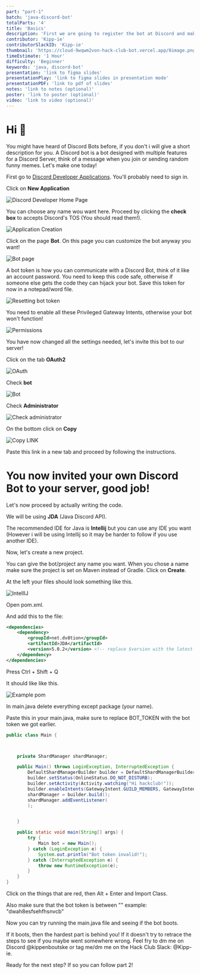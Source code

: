 ```yaml
---
part: "part-1"
batch: 'java-discord-bot'
totalParts: '4'
title: 'Basics'
description: 'First we are going to register the bot at Discord and making the bot run.'
contributor: 'Kipp-ie'
contributorSlackID: 'Kipp-ie'
thumbnail: 'https://cloud-9wqwm2von-hack-club-bot.vercel.app/0image.png'
timeEstimate: '1 Hour'
difficulty: 'Beginner'
keywords: 'java, discord-bot'
presentation: 'link to figma slides'
presentationPlay: 'link to figma slides in presentation mode'
presentationPDF: 'link to pdf of slides'
notes: 'link to notes (optional)'
poster: 'link to poster (optional)'
video: 'link to video (optional)'
---
```


# Hi 👋

You might have heard of Discord Bots before, if you don't i will give a short description for you. A Discord bot is a bot designed with multiple features for a Discord Server, think of a message when you join or sending random funny memes. Let's make one today!

First go to [Discord Developer Applications](https://discord.com/developers/applications). You'll probably need to sign in.

Click on **New Application**

![Discord Developer Home Page](https://cloud-6p1pvbaeh-hack-club-bot.vercel.app/0image.png)

You can choose any name wou want here. Proceed by clicking the **check box** to accepts Discord's TOS (You should read them!).

![Application Creation](https://cloud-cqn2d1ojp-hack-club-bot.vercel.app/0image.png)

Click on the page **Bot**. On this page you can customize the bot anyway you want!

![Bot page](https://cloud-ief8tg9tb-hack-club-bot.vercel.app/0image.png)

A bot token is how you can communicate with a Discord Bot, think of it like an account password. You need to keep this code safe, otherwise if someone else gets the code they can hijack your bot. Save this token for now in a notepad/word file.

![Resetting bot token](https://cloud-69uxismjr-hack-club-bot.vercel.app/0image.png)

You need to enable all these Privileged Gateway Intents, otherwise your bot won't function!

![Permissions](https://cloud-j9k09iazm-hack-club-bot.vercel.app/0image.png)

You have now changed all the settings needed, let's invite this bot to our server!

Click on the tab **OAuth2**

![OAuth](https://cloud-4upqdgtaj-hack-club-bot.vercel.app/0image.png)

Check **bot**

![Bot](https://cloud-1y24aht1v-hack-club-bot.vercel.app/0image.png)

Check **Administrator**

![Check administrator](https://cloud-fitsonnil-hack-club-bot.vercel.app/0image.png)

On the bottom click on **Copy**

![Copy LINK](https://cloud-5ze8tu4h1-hack-club-bot.vercel.app/0image.png)

Paste this link in a new tab and proceed by following the instructions.

# You now invited your own Discord Bot to your server, good job!

Let's now proceed by actually writing the code.

We will be using **JDA** (Java Discord API).

The recommended IDE for Java is **Intellij** but you can use any IDE you want (However i will be using Intellij so it may be harder to follow if you use another IDE).

Now, let's create a new project.

You can give the bot/project any name you want. When you chose a name make sure the project is set on Maven instead of Gradle. Click on **Create**.

At the left your files should look something like this.

![IntellIJ](https://cloud-f4tqhukr8-hack-club-bot.vercel.app/0image.png)

Open pom.xml.

And add this to the file:

``` xml
<dependencies>
    <dependency>
        <groupId>net.dv8tion</groupId>
        <artifactId>JDA</artifactId>
        <version>5.0.2</version> <!-- replace $version with the latest version -->
    </dependency>
</dependencies>
```

Press Ctrl + Shift + Q

It should like like this.

![Example pom](https://cloud-8k7a2wspb-hack-club-bot.vercel.app/0image.png)

In main.java delete everything except package (your name).

Paste this in your main.java, make sure to replace BOT_TOKEN with the bot token we got earlier.

``` java
public class Main {



    private ShardManager shardManager;

    public Main() throws LoginException, InterruptedException {
        DefaultShardManagerBuilder builder = DefaultShardManagerBuilder.createDefault(BOT_TOKEN);
        builder.setStatus(OnlineStatus.DO_NOT_DISTURB);
        builder.setActivity(Activity.watching("Hi hackclub!"));
        builder.enableIntents(GatewayIntent.GUILD_MEMBERS, GatewayIntent.GUILD_MESSAGES, GatewayIntent.DIRECT_MESSAGES, GatewayIntent.MESSAGE_CONTENT);
        shardManager = builder.build();
        shardManager.addEventListener(
        );


    }

    public static void main(String[] args) {
        try {
            Main bot = new Main();
        } catch (LoginException e) {
            System.out.println("Bot token invalid!");
        } catch (InterruptedException e) {
            throw new RuntimeException(e);
        }
    }
}
```
Click on the things that are red, then Alt + Enter and Import Class.

Also make sure that the bot token is between "" example: "dwah8esfsehfhsnvcb"

Now you can try running the main.java file and seeing if the bot boots.

If it boots, then the hardest part is behind you! If it doesn't try to retrace the steps to see if you maybe went somewhere wrong. Feel fry to dm me on Discord @kippenboutske or tag me/dm me on the Hack Club Slack: @Kipp-ie.

Ready for the next step? If so you can follow part 2!


















